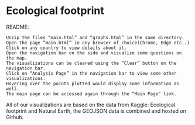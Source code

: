 # Ecological footprint

README:  
```
Unzip the files “main.html” and “graphs.html” in the same directory. 
Open the page “main.html” in any browser of choice(Chrome, Edge etc..) 
Click on any country to view details about it.
Open the navigation bar on the side and visualize some questions on the map. 
The visualizations can be cleared using the “Clear” button on the navigation bar.
Click on “Analysis Page” in the navigation bar to view some other visualizations. 
Hovering over the points plotted would display some information as well. 
The main page can be accessed again through the “Main Page” link. 
```
 
All of our visualizations are based on the data from Kaggle: Ecological footprint and Natural Earth, the GEOJSON data is combined and hosted on Github.
 

